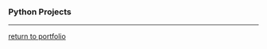 ### Python Projects
***
[return to portfolio](https://github.com/joshlaplante/portfolio-for-JoshLaPlante)
